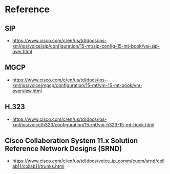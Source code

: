 

# Reference
## SIP
* https://www.cisco.com/c/en/us/td/docs/ios-xml/ios/voice/sip/configuration/15-mt/sip-config-15-mt-book/voi-sip-over.html

## MGCP
* https://www.cisco.com/c/en/us/td/docs/ios-xml/ios/voice/mgcp/configuration/15-mt/vm-15-mt-book/vm-overview.html

## H.323
* https://www.cisco.com/c/en/us/td/docs/ios-xml/ios/voice/h323/configuration/15-mt/voi-h323-15-mt-book.html

## Cisco Collaboration System 11.x Solution Reference Network Designs (SRND)
* https://www.cisco.com/c/en/us/td/docs/voice_ip_comm/cucm/srnd/collab11/collab11/trunks.html
